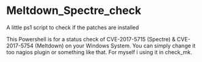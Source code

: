 # Meltdown_Spectre_check
A little ps1 script to check if the patches are installed

This Powershell is for a status check of CVE-2017-5715 (Spectre) & CVE-2017-5754 (Meltdown) on your Windows System.
You can simply change it too nagios plugin or something like that. 
For myself i using it in check_mk.

